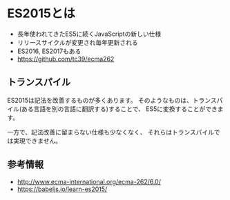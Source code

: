 # ES2015とは

- 長年使われてきたES5に続くJavaScriptの新しい仕様
- リリースサイクルが変更され毎年更新される
- ES2016, ES2017もある
- https://github.com/tc39/ecma262

## トランスパイル

ES2015は記法を改善するものが多くあります。
そのようなものは、トランスパイル(ある言語を別の言語に翻訳する)することで、
ES5に変換することができます。

一方で、記法改善に留まらない仕様も少なくなく、
それらはトランスパイルでは実現できません。

## 参考情報

- http://www.ecma-international.org/ecma-262/6.0/
- https://babeljs.io/learn-es2015/
